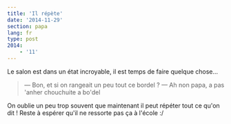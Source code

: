 ```yaml
---
title: 'Il répète'
date: '2014-11-29'
section: papa
lang: fr
type: post
2014:
    - '11'
---
```


Le salon est dans un état incroyable, il est temps de faire quelque chose...

> — Bon, et si on rangeait un peu tout ce bordel ?
> — Ah non papa, a pas 'anher chouchuite a bo'del

On oublie un peu trop souvent que maintenant il peut répéter tout ce qu'on dit ! Reste à espérer qu'il ne ressorte pas ça à l'école :/
